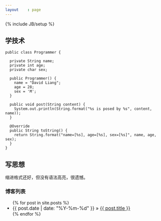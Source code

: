 ```yaml
---
layout    : page
---
```

{% include JB/setup %}

## 学技术

    public class Programmer {

      private String name;
      private int age;
      private char sex;

      public Programmer() {
        name = "David Liang";
        age = 28;
        sex = 'M';
      }

      public void post(String content) {
        System.out.println(String.format("%s is posed by %s", content, name));
      }

      @Override
      public String toString() {
        return String.format("name=[%s], age=[%s], sex=[%s]", name, age, sex);
      }
    }

## 写思想

缩进格式还好，但没有语法高亮，很遗憾。

### 博客列表

<ul class="posts">
  {% for post in site.posts %}
    <li style="font-size:110%;">
      <span>{{ post.date | date: "%Y-%m-%d" }}</span> &raquo; 
      <a href="{{ BASE_PATH }}{{ post.url }}">{{ post.title }}</a>
    </li>
  {% endfor %}
</ul>

